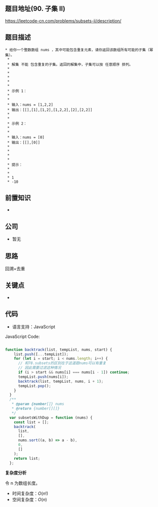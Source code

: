 
## 题目地址(90. 子集 II)

https://leetcode-cn.com/problems/subsets-ii/description/

## 题目描述

```
* 给你一个整数数组 nums ，其中可能包含重复元素，请你返回该数组所有可能的子集（幂集）。
 * 
 * 解集 不能 包含重复的子集。返回的解集中，子集可以按 任意顺序 排列。
 * 
 * 
 * 
 * 
 * 
 * 示例 1：
 * 
 * 
 * 输入：nums = [1,2,2]
 * 输出：[[],[1],[1,2],[1,2,2],[2],[2,2]]
 * 
 * 
 * 示例 2：
 * 
 * 
 * 输入：nums = [0]
 * 输出：[[],[0]]
 * 
 * 
 * 
 * 
 * 提示：
 * 
 * 
 * 1 
 * -10 
```

## 前置知识

- 

## 公司

- 暂无

## 思路

回溯+去重

## 关键点

-  

## 代码

- 语言支持：JavaScript

JavaScript Code:

```javascript

function backtrack(list, tempList, nums, start) {
    list.push([...tempList]);
    for (let i = start; i < nums.length; i++) {
      // 和78.subsets的区别在于这道题nums可以有重复
      // 因此需要过滤这种情况
      if (i > start && nums[i] === nums[i - 1]) continue;
      tempList.push(nums[i]);
      backtrack(list, tempList, nums, i + 1);
      tempList.pop();
    }
  }
  /**
   * @param {number[]} nums
   * @return {number[][]}
   */
  var subsetsWithDup = function (nums) {
    const list = [];
    backtrack(
      list,
      [],
      nums.sort((a, b) => a - b),
      0,
      []
    );
    return list;
  };

```


**复杂度分析**

令 n 为数组长度。

- 时间复杂度：$O(n!)$
- 空间复杂度：$O(n)$


